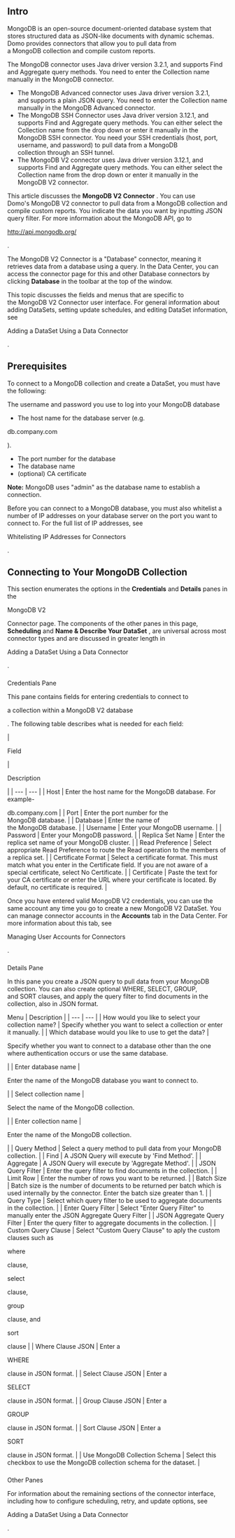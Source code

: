 

Intro
-------

MongoDB is an open-source document-oriented database system that stores structured data as JSON-like documents with dynamic schemas. Domo provides connectors that allow you to pull data from a MongoDB collection and compile custom reports.

 The MongoDB connector uses Java driver version 3.2.1, and supports Find and Aggregate query methods. You need to enter the Collection name manually in the MongoDB connector.
* The MongoDB Advanced connector uses Java driver version 3.2.1, and supports a plain JSON query. You need to enter the Collection name manually in the MongoDB Advanced connector.
* The MongoDB SSH Connector uses Java driver version 3.12.1, and supports Find and Aggregate query methods. You can either select the Collection name from the drop down or enter it manually in the MongoDB SSH connector. You need your SSH credentials (host, port, username, and password) to pull data from a MongoDB collection through an SSH tunnel.
* The MongoDB V2 connector uses Java driver version 3.12.1, and supports Find and Aggregate query methods. You can either select the Collection name from the drop down or enter it manually in the MongoDB V2 connector.

This article discusses the
 **MongoDB V2 Connector**
 . You can use Domo's MongoDB V2 connector to pull data from a MongoDB collection and compile custom reports. You indicate the data you want by inputting JSON query filter. For more information about the MongoDB API, go to

http://api.mongodb.org/

.


 The MongoDB V2 Connector is a "Database" connector, meaning it retrieves data from a database using a query. In the Data Center, you can access the connector page for this and other Database connectors by clicking
 ****Database****
 in the toolbar at the top of the window.


 This topic discusses the fields and menus that are specific to the MongoDB V2 Connector user interface. For general information about adding DataSets, setting update schedules, and editing DataSet information, see

Adding a DataSet Using a Data Connector

.


 Prerequisites
---------------

To connect to a MongoDB collection and create a DataSet, you must have the following:

 The username and password you use to log into your MongoDB database
* The host name for the database server (e.g.

db.company.com

).
* The port number for the database
* The database name
* (optional) CA certificate


**Note:**
 MongoDB uses "admin" as the database name to establish a connection.

Before you can connect to a MongoDB database, you must also whitelist a number of IP addresses on your database server on the port you want to connect to. For the full list of IP addresses, see

Whitelisting IP Addresses for Connectors

.


 Connecting to Your MongoDB Collection
---------------------------------------


 This section enumerates the options in the
 **Credentials**
 and
 **Details**
 panes in the

MongoDB V2

Connector page. The components of the other panes in this page,
 **Scheduling**
 and
 **Name & Describe Your DataSet**
 , are universal across most connector types and are discussed in greater length in

Adding a DataSet Using a Data Connector

.


###

Credentials Pane


 This pane contains fields for entering credentials to connect to

a collection within a MongoDB V2 database

. The following table describes what is needed for each field:


|

Field

|

Description

|
| --- | --- |
|
 Host
  |
 Enter the host name for the MongoDB database. For example-

db.company.com
  |
|
 Port
  |
 Enter the port number for the MongoDB database.
  |
|
 Database
  |
 Enter the name of the MongoDB database.
  |
|
 Username
  |
 Enter your MongoDB username.
  |
|
 Password
  |
 Enter your MongoDB password.
  |
|
 Replica Set Name
  |
 Enter the replica set name of your MongoDB cluster.
  |
|
 Read Preference
  |
 Select appropriate Read Preference to route the Read operation to the members of a replica set.
  |
|
 Certificate Format
  |
 Select a certificate format. This must match what you enter in the Certificate field. If you are not aware of a special certificate, select No Certificate.
  |
|
 Certificate
  |
 Paste the text for your CA certificate or enter the URL where your certificate is located. By default, no certificate is required.
  |


 Once you have entered valid MongoDB V2 credentials, you can use the same account any time you go to create a new MongoDB V2 DataSet. You can manage connector accounts in the
 **Accounts**
 tab in the Data Center. For more information about this tab, see

Managing User Accounts for Connectors

.


###
 Details Pane

In this pane you create a JSON query to pull data from your MongoDB collection. You can also create optional WHERE, SELECT, GROUP, and SORT clauses, and apply the query filter to find documents in the collection, also in JSON format.


 Menu
  |
 Description
  |
| --- | --- |
|
 How would you like to select your collection name?
  |
 Specify whether you want to select a collection or enter it manually.
  |
|
 Which database would you like to use to get the data?
  |

Specify whether you want to connect to a database other than the one where authentication occurs or use the same database.

|
|
 Enter database name
  |

Enter the name of the MongoDB database you want to connect to.

|
|
 Select collection name
  |

Select the name of the MongoDB collection.

|
|
 Enter collection name
  |

Enter the name of the MongoDB collection.

|
|
 Query Method
  |
 Select a query method to pull data from your MongoDB collection.
  |
|
 Find
  |
 A JSON Query will execute by 'Find Method'.
  |
|
 Aggregate
  |
 A JSON Query will execute by 'Aggregate Method'.
  |
|
 JSON Query Filter
  |
 Enter the query filter to find documents in the collection.
  |
|
 Limit Row
  |
 Enter the number of rows you want to be returned.
  |
|
 Batch Size
  |
 Batch size is the number of documents to be returned per batch which is used internally by the connector. Enter the batch size greater than 1.
  |
|
 Query Type
  |
 Select which query filter to be used to aggregate documents in the collection.
  |
|
 Enter Query Filter
  |
 Select "Enter Query Filter" to manually enter the JSON Aggregate Query Filter
  |
|
 JSON Aggregate Query Filter
  |
 Enter the query filter to aggregate documents in the collection.
  |
|
 Custom Query Clause
  |
 Select "Custom Query Clause" to aply the custom clauses such as

where

clause,

select

clause,

group

clause, and

sort

clause
  |
|
 Where Clause JSON
  |
 Enter a

WHERE

clause in JSON format.
  |
|
 Select Clause JSON
  |
 Enter a

SELECT

clause in JSON format.
  |
|
 Group Clause JSON
  |
 Enter a

GROUP

clause in JSON format.
  |
|
 Sort Clause JSON
  |
 Enter a

SORT

clause in JSON format.
  |
|
 Use MongoDB Collection Schema
  |
 Select this checkbox to use the MongoDB collection schema for the dataset.
  |


###
 Other Panes

For information about the remaining sections of the connector interface, including how to configure scheduling, retry, and update options, see

Adding a DataSet Using a Data Connector

.

